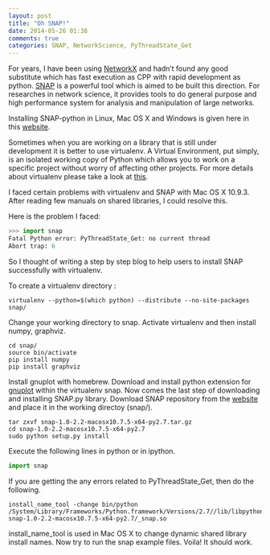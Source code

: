 ```yaml
---
layout: post
title: "Oh SNAP!"
date: 2014-05-26 01:38
comments: true
categories: SNAP, NetworkScience, PyThreadState_Get 
---
```

For years, I have been using <a href="https://networkx.github.io/" target="_blank">NetworkX</a> and hadn’t found any good substitute which has fast execution as CPP with rapid development as python. <a href="http://snap.stanford.edu/snappy/index.html" target="_blank">SNAP</a> is a powerful tool which is aimed to be built this direction. For researches in network science, it provides tools to do general purpose and high performance system for analysis and manipulation of large networks.

Installing SNAP-python in Linux, Mac OS X and Windows is given here in this <a href="http://snap.stanford.edu/snappy/index.html#introduction" target="_blank">website</a>.

Sometimes when you are working on a library that is still under development it is better to use virtualenv. A Virtual Environment, put simply, is an isolated working copy of Python which allows you to work on a specific project without worry of affecting other projects. For more details about virtualenv please take a look at <a href="http://docs.python-guide.org/en/latest/dev/virtualenvs/" target="_blank">this</a>.

I faced certain problems with virtualenv and SNAP with Mac OS X 10.9.3. After reading few manuals on shared libraries, I could resolve this. 

Here is the problem I faced:

```python
>>> import snap
Fatal Python error: PyThreadState_Get: no current thread
Abort trap: 6
```
So I thought of writing a step by step blog to help users to install SNAP successfully with virtualenv.

To create a virtualenv directory :
```
virtualenv --python=$(which python) --distribute --no-site-packages snap/
```
Change your working directory to snap. Activate virtualenv and then install numpy, graphviz.

```
cd snap/
source bin/activate
pip install numpy
pip install graphviz
```
Install gnuplot with homebrew. Download and install python extension for <a href="http://gnuplot-py.sourceforge.net/" target="_blank">gnuplot</a> within the virtualenv snap. Now comes the last step of downloading and installing SNAP.py library. Download SNAP repository from the <a href="http://snap.stanford.edu/snappy/release/" target="_blank">website</a> and place it in the working directoy (snap/). 
```
tar zxvf snap-1.0-2.2-macosx10.7.5-x64-py2.7.tar.gz
cd snap-1.0-2.2-macosx10.7.5-x64-py2.7
sudo python setup.py install
```
Execute the following lines in python or in ipython.
```python
import snap
```
If you are getting the any errors related to PyThreadState_Get, then do the following.
```
install_name_tool -change bin/python /System/Library/Frameworks/Python.framework/Versions/2.7//lib/libpython2.7.dylib snap-1.0-2.2-macosx10.7.5-x64-py2.7/_snap.so
```
install_name_tool is used in Mac OS X to change dynamic shared library install names. Now try to run the snap example files. Voila! It should work.


